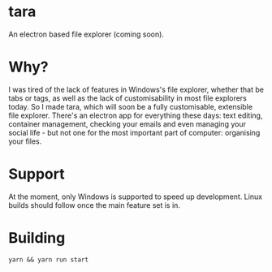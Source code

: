 # tara
An electron based file explorer (coming soon).

# Why?
I was tired of the lack of features in Windows's file explorer, whether that be tabs or tags, as well as the lack of customisability in most file explorers today. So I made tara, which will soon be a fully customisable, extensible file explorer.  There's an electron app for everything these days: text editing, container management, checking your emails and even managing your social life - but not one for the most important part of computer: organising your files.

# Support
At the moment, only Windows is supported to speed up development.  Linux builds should follow once the main feature set is in.

# Building
`yarn && yarn run start`
